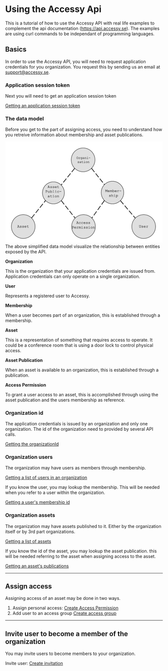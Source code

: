 # Using the Accessy Api

This is a tutorial of how to use the Accessy API with real life examples to complement the api documentation (https://api.accessy.se).
The examples are using curl commands to be independant of programming languages.

## Basics

In order to use the Accessy API, you will need to request application credentials for you organization.
You request this by sending us an email at support@accessy.se.

### Application session token

Next you will need to get an application session token

[Getting an application session token](./sessionToken.md)

### The data model

Before you get to the part of assigning access, you need to understand how you retreive information about membership and asset publications.

![alt text](https://raw.githubusercontent.com/accessy/ApiExamples/main/images/SimpleDataModel.png "A simplified data model")
The above simplified data model visualize the relationship between entities exposed by the API.

**Organization**

This is the organization that your application credentials are issued from. Application credentials can only operate on a single organization.

**User**

Represents a registered user to Accessy.

**Membership**

When a user becomes part of an organization, this is established through a membership.

**Asset**

This is a representation of something that requires access to operate. It could be a conference room that is using a door lock to control physical access.

**Asset Publication**

When an asset is available to an organization, this is established through a publication.

**Access Permission**

To grant a user access to an asset, this is accomplished through using the asset publication and the users membership as reference.

### Organization id

The application credentials is issued by an organization and only one organization.
The id of the organization need to provided by several API calls.

[Getting the organizationId](./organizationId.md)

### Organization users

The organization may have users as members through membership.

[Getting a list of users in an organization](./organizationUsers.md)

If you know the user, you may lookup the membership. This will be needed when you refer to a user within the organization.

[Getting a user's membership id](./organizationMembership.md)

### Organization assets

The organization may have assets published to it. Either by the organization itself or by 3rd part organizations.

[Getting a list of assets](./organizationAssets.md)

If you know the id of the asset, you may lookup the asset publication. this will be needed referring to the asset when assigning access to the asset.

[Getting an asset's publications](./organizationAssetPublications.md)

---

## Assign access

Assigning access of an asset may be done in two ways.

1. Assign personal access: [Create Access Permission](./createAccessPermission.md)
2. Add user to an access group [Create access group](./createAccessPermissionGroup.md)

---

## Invite user to become a member of the organization

You may invite users to become members to your organization.

Invite user: [Create invitation](./createInvitation.md)
